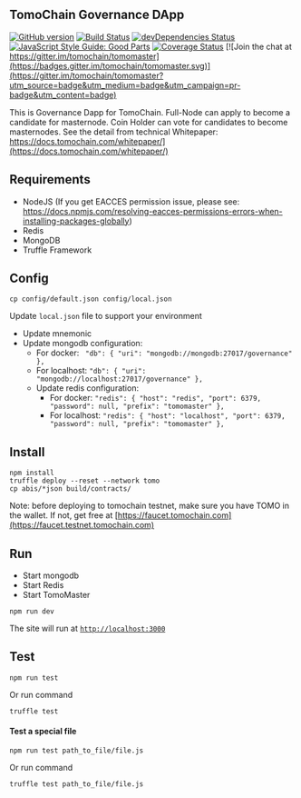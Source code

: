 ## TomoChain Governance DApp
[![GitHub version](https://badge.fury.io/gh/tomochain%2Ftomomaster.svg)](https://badge.fury.io/gh/tomochain%2Ftomomaster)
[![Build Status](https://travis-ci.org/tomochain/tomomaster.svg?branch=master)](https://travis-ci.org/tomochain/tomomaster)
[![devDependencies Status](https://david-dm.org/tomochain/tomomaster.svg)](https://david-dm.org/dwyl/goodparts?type=dev)
[![JavaScript Style Guide: Good Parts](https://img.shields.io/badge/code%20style-goodparts-brightgreen.svg?style=flat)](https://github.com/dwyl/goodparts "JavaScript The Good Parts")
[![Coverage Status](https://coveralls.io/repos/github/tomochain/tomomaster/badge.svg?branch=master)](https://coveralls.io/github/tomochain/tomomaster?branch=master) [![Join the chat at https://gitter.im/tomochain/tomomaster](https://badges.gitter.im/tomochain/tomomaster.svg)](https://gitter.im/tomochain/tomomaster?utm_source=badge&utm_medium=badge&utm_campaign=pr-badge&utm_content=badge)

This is Governance Dapp for TomoChain. Full-Node can apply to become a candidate for masternode. Coin Holder can vote for candidates to become masternodes. See the detail from technical Whitepaper: https://docs.tomochain.com/whitepaper/](https://docs.tomochain.com/whitepaper/)

## Requirements
- NodeJS (If you get EACCES permission issue, please see: https://docs.npmjs.com/resolving-eacces-permissions-errors-when-installing-packages-globally)
- Redis
- MongoDB
- Truffle Framework

## Config
```
cp config/default.json config/local.json
```
Update `local.json` file to support your environment
- Update mnemonic
- Update mongodb configuration:
    - For docker:
    `  "db": {
    "uri": "mongodb://mongodb:27017/governance"
    },
  `
    - For localhost: 
    `
    "db": {
    "uri": "mongodb://localhost:27017/governance"
  },
  `
  - Update redis configuration:
    - For docker:
    `
    "redis": {
    "host": "redis",
    "port": 6379,
    "password": null,
    "prefix": "tomomaster"
    },
    `
    - For localhost:
    `
    "redis": {
    "host": "localhost",
    "port": 6379,
    "password": null,
    "prefix": "tomomaster"
    },
  `

## Install
```
npm install
truffle deploy --reset --network tomo
cp abis/*json build/contracts/
```
Note: before deploying to tomochain testnet, make sure you have TOMO in the wallet. If not, get free at [https://faucet.tomochain.com](https://faucet.testnet.tomochain.com)

## Run
- Start mongodb
- Start Redis
- Start TomoMaster
```
npm run dev
```
The site will run at [`http://localhost:3000`](http://localhost:3000)

## Test
```
npm run test
```
Or run command
```
truffle test
``` 



#### Test a special file
```
npm run test path_to_file/file.js
```
Or run command
```
truffle test path_to_file/file.js
```

